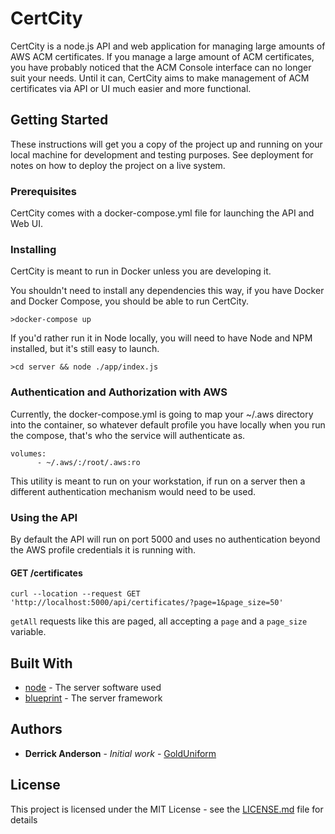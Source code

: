 # CertCity

CertCity is a node.js API and web application for managing large amounts of AWS ACM certificates. If you manage a large amount of ACM certificates, you have probably noticed that the ACM Console interface can no longer suit your needs. Until it can, CertCity aims to make management of ACM certificates via API or UI much easier and more functional.

## Getting Started

These instructions will get you a copy of the project up and running on your local machine for development and testing purposes. See deployment for notes on how to deploy the project on a live system.

### Prerequisites

CertCity comes with a docker-compose.yml file for launching the API and Web UI.

### Installing

CertCity is meant to run in Docker unless you are developing it.

You shouldn't need to install any dependencies this way, if you have Docker and Docker Compose, you should be able to run CertCity.

```
>docker-compose up
```

If you'd rather run it in Node locally, you will need to have Node and NPM installed, but it's still easy to launch.

```
>cd server && node ./app/index.js
```

### Authentication and Authorization with AWS

Currently, the docker-compose.yml is going to map your ~/.aws directory into the container, so whatever default profile you have locally when you run the compose, that's who the service will authenticate as.

```
volumes:
      - ~/.aws/:/root/.aws:ro
```

This utility is meant to run on your workstation, if run on a server then a different authentication mechanism would need to be used.

### Using the API

By default the API will run on port 5000 and uses no authentication beyond the AWS profile credentials it is running with.

#### GET /certificates

```
curl --location --request GET 'http://localhost:5000/api/certificates/?page=1&page_size=50'
```

`getAll` requests like this are paged, all accepting a `page` and a `page_size` variable.


## Built With

* [node](https://nodejs.org/) - The server software used
* [blueprint](https://blueprint.onehilltech.com/) - The server framework

## Authors

* **Derrick Anderson** - *Initial work* - [GoldUniform](https://github.com/GoldUniform)

## License

This project is licensed under the MIT License - see the [LICENSE.md](LICENSE.md) file for details